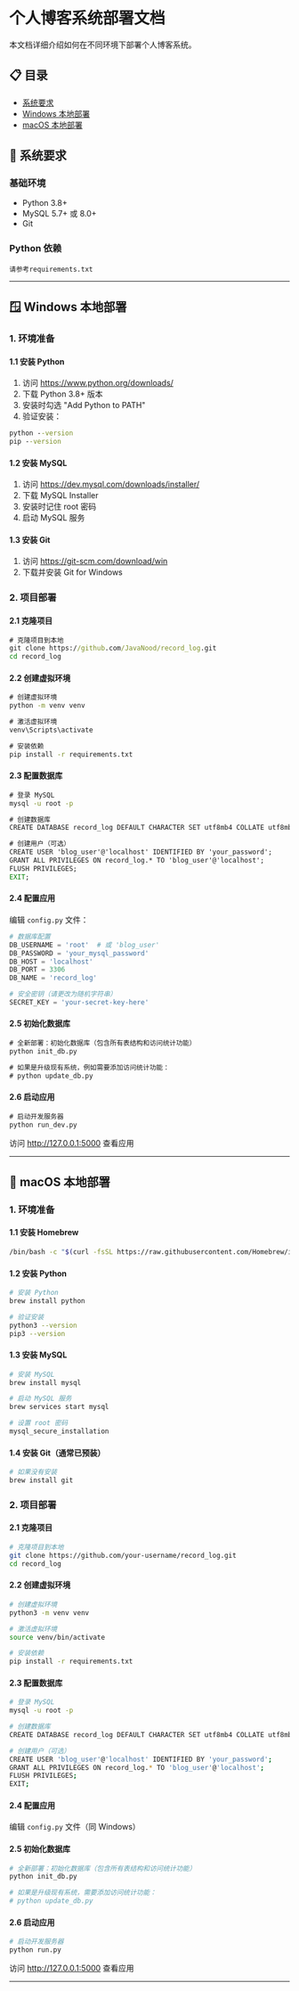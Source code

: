 # 个人博客系统部署文档

本文档详细介绍如何在不同环境下部署个人博客系统。

## 📋 目录

- [系统要求](#系统要求)
- [Windows 本地部署](#windows-本地部署)
- [macOS 本地部署](#macos-本地部署)

## 🔧 系统要求

### 基础环境
- Python 3.8+
- MySQL 5.7+ 或 8.0+
- Git
### Python 依赖
```
请参考requirements.txt
```

---

## 🪟 Windows 本地部署

### 1. 环境准备

#### 1.1 安装 Python
1. 访问 https://www.python.org/downloads/
2. 下载 Python 3.8+ 版本
3. 安装时勾选 "Add Python to PATH"
4. 验证安装：
```cmd
python --version
pip --version
```

#### 1.2 安装 MySQL
1. 访问 https://dev.mysql.com/downloads/installer/
2. 下载 MySQL Installer
3. 安装时记住 root 密码
4. 启动 MySQL 服务

#### 1.3 安装 Git
1. 访问 https://git-scm.com/download/win
2. 下载并安装 Git for Windows

### 2. 项目部署

#### 2.1 克隆项目
```cmd
# 克隆项目到本地
git clone https://github.com/JavaNood/record_log.git
cd record_log
```

#### 2.2 创建虚拟环境
```cmd
# 创建虚拟环境
python -m venv venv

# 激活虚拟环境
venv\Scripts\activate

# 安装依赖
pip install -r requirements.txt
```

#### 2.3 配置数据库
```cmd
# 登录 MySQL
mysql -u root -p

# 创建数据库
CREATE DATABASE record_log DEFAULT CHARACTER SET utf8mb4 COLLATE utf8mb4_unicode_ci;

# 创建用户（可选）
CREATE USER 'blog_user'@'localhost' IDENTIFIED BY 'your_password';
GRANT ALL PRIVILEGES ON record_log.* TO 'blog_user'@'localhost';
FLUSH PRIVILEGES;
EXIT;
```

#### 2.4 配置应用
编辑 `config.py` 文件：
```python
# 数据库配置
DB_USERNAME = 'root'  # 或 'blog_user'
DB_PASSWORD = 'your_mysql_password'
DB_HOST = 'localhost'
DB_PORT = 3306
DB_NAME = 'record_log'

# 安全密钥（请更改为随机字符串）
SECRET_KEY = 'your-secret-key-here'
```

#### 2.5 初始化数据库
```cmd
# 全新部署：初始化数据库（包含所有表结构和访问统计功能）
python init_db.py

# 如果是升级现有系统，例如需要添加访问统计功能：
# python update_db.py
```

#### 2.6 启动应用
```cmd
# 启动开发服务器
python run_dev.py
```

访问 http://127.0.0.1:5000 查看应用

---

## 🍎 macOS 本地部署

### 1. 环境准备

#### 1.1 安装 Homebrew
```bash
/bin/bash -c "$(curl -fsSL https://raw.githubusercontent.com/Homebrew/install/HEAD/install.sh)"
```

#### 1.2 安装 Python
```bash
# 安装 Python
brew install python

# 验证安装
python3 --version
pip3 --version
```

#### 1.3 安装 MySQL
```bash
# 安装 MySQL
brew install mysql

# 启动 MySQL 服务
brew services start mysql

# 设置 root 密码
mysql_secure_installation
```

#### 1.4 安装 Git（通常已预装）
```bash
# 如果没有安装
brew install git
```

### 2. 项目部署

#### 2.1 克隆项目
```bash
# 克隆项目到本地
git clone https://github.com/your-username/record_log.git
cd record_log
```

#### 2.2 创建虚拟环境
```bash
# 创建虚拟环境
python3 -m venv venv

# 激活虚拟环境
source venv/bin/activate

# 安装依赖
pip install -r requirements.txt
```

#### 2.3 配置数据库
```bash
# 登录 MySQL
mysql -u root -p

# 创建数据库
CREATE DATABASE record_log DEFAULT CHARACTER SET utf8mb4 COLLATE utf8mb4_unicode_ci;

# 创建用户（可选）
CREATE USER 'blog_user'@'localhost' IDENTIFIED BY 'your_password';
GRANT ALL PRIVILEGES ON record_log.* TO 'blog_user'@'localhost';
FLUSH PRIVILEGES;
EXIT;
```

#### 2.4 配置应用
编辑 `config.py` 文件（同 Windows）

#### 2.5 初始化数据库
```bash
# 全新部署：初始化数据库（包含所有表结构和访问统计功能）
python init_db.py

# 如果是升级现有系统，需要添加访问统计功能：
# python update_db.py
```

#### 2.6 启动应用
```bash
# 启动开发服务器
python run.py
```

访问 http://127.0.0.1:5000 查看应用

---